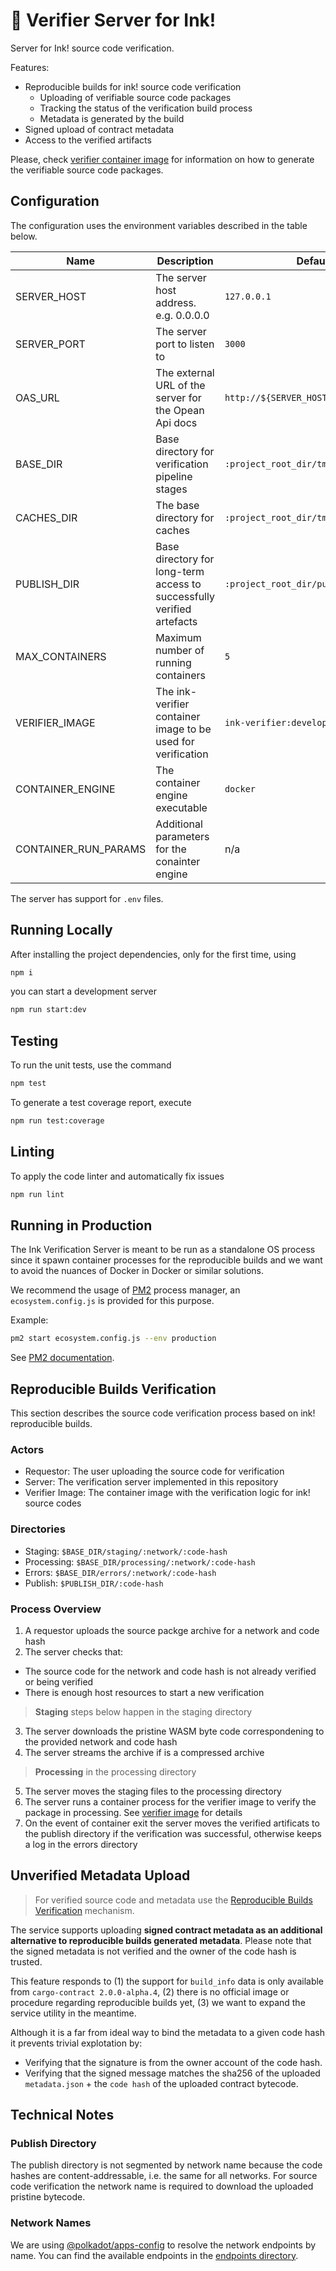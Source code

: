 # 🦑 Verifier Server for Ink!

Server for Ink! source code verification.

Features:

- Reproducible builds for ink! source code verification
  - Uploading of verifiable source code packages
  - Tracking the status of the verification build process
  - Metadata is generated by the build
- Signed upload of contract metadata
- Access to the verified artifacts

Please, check [verifier container image](https://github.com/web3labs/ink-verifier-image) for information on how to generate the verifiable source code packages.

## Configuration

The configuration uses the environment variables described in the table below.

|Name|Description|Defaults|
|----|-----------|--------|
|SERVER_HOST|The server host address. e.g. 0.0.0.0|`127.0.0.1`|
|SERVER_PORT|The server port to listen to|`3000`|
|OAS_URL|The external URL of the server for the Opean Api docs|`http://${SERVER_HOST}:${SERVER_PORT}`|
|BASE_DIR|Base directory for verification pipeline stages|`:project_root_dir/tmp`|
|CACHES_DIR|The base directory for caches|`:project_root_dir/tmp/caches`|
|PUBLISH_DIR|Base directory for long-term access to successfully verified artefacts|`:project_root_dir/publish`|
|MAX_CONTAINERS|Maximum number of running containers|`5`|
|VERIFIER_IMAGE|The ink-verifier container image to be used for verification|`ink-verifier:develop`|
|CONTAINER_ENGINE|The container engine executable|`docker`|
|CONTAINER_RUN_PARAMS|Additional parameters for the conainter engine|n/a|

The server has support for `.env` files.

## Running Locally

After installing the project dependencies, only for the first time, using

```bash
npm i
```

you can start a development server

```bash
npm run start:dev
```

## Testing

To run the unit tests, use the command

```bash
npm test
```

To generate a test coverage report, execute

```bash
npm run test:coverage
```

## Linting

To apply the code linter and automatically fix issues

```bash
npm run lint
```

## Running in Production

The Ink Verification Server is meant to be run as a standalone OS process since it spawn container processes for
the reproducible builds and we want to avoid the nuances of Docker in Docker or similar solutions.

We recommend the usage of [PM2](https://pm2.keymetrics.io/) process manager, an `ecosystem.config.js` is provided for this purpose.

Example:

```bash
pm2 start ecosystem.config.js --env production
```

See [PM2 documentation](https://pm2.keymetrics.io/docs/usage/quick-start/).


## Reproducible Builds Verification

This section describes the source code verification process based on ink! reproducible builds.

### Actors

* Requestor: The user uploading the source code for verification
* Server: The verification server implemented in this repository
* Verifier Image: The container image with the verification logic for ink! source codes

### Directories

* Staging: `$BASE_DIR/staging/:network/:code-hash`
* Processing: `$BASE_DIR/processing/:network/:code-hash`
* Errors: `$BASE_DIR/errors/:network/:code-hash`
* Publish: `$PUBLISH_DIR/:code-hash`

### Process Overview

1. A requestor uploads the source packge archive for a network and code hash
2. The server checks that:
  * The source code for the network and code hash is not already verified or being verified
  * There is enough host resources to start a new verification

> **Staging** steps below happen in the staging directory

3. The server downloads the pristine WASM byte code correspondening to the provided network and code hash
4. The server streams the archive if is a compressed archive

> **Processing** in the processing directory

5. The server moves the staging files to the processing directory
6. The server runs a container process for the verifier image to verify the package in processing. See [verifier image](https://github.com/web3labs/ink-verifier) for details
7. On the event of container exit the server moves the verified artificats to the publish directory if the verification was successful, otherwise keeps a log in the errors directory

## Unverified Metadata Upload

> For verified source code and metadata use the [Reproducible Builds Verification](#reproducible-builds-verification) mechanism.

The service supports uploading **signed contract metadata as an additional alternative to reproducible builds generated metadata**.
Please note that the signed metadata is not verified and the owner of the code hash is trusted.

This feature responds to (1) the support for `build_info` data is only available from `cargo-contract 2.0.0-alpha.4`,
(2) there is no official image or procedure regarding reproducible builds yet, (3) we want to expand the service utility in the meantime.

Although it is a far from ideal way to bind the metadata to a given code hash it prevents trivial explotation by:
- Verifying that the signature is from the owner account of the code hash.
- Verifying that the signed message matches the sha256 of the uploaded `metadata.json` + the `code hash` of the uploaded contract bytecode.

## Technical Notes

### Publish Directory

The publish directory is not segmented by network name because the code hashes are content-addressable, i.e. the same for all networks.
For source code verification the network name is required to download the uploaded pristine bytecode.

### Network Names

We are using [@polkadot/apps-config](https://github.com/polkadot-js/apps/tree/master/packages/apps-config) to resolve the network endpoints by name. You can find the available endpoints in the [endpoints directory](https://github.com/polkadot-js/apps/tree/master/packages/apps-config/src/endpoints).

